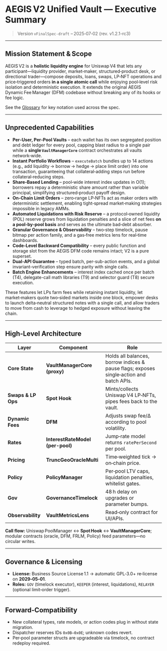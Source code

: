 # AEGIS V2 Unified Vault — Executive Summary

> Version `vFinalSpec‑draft` – 2025‑07‑02 (rev. v1.2.1-rc3)

---

## Mission Statement & Scope

AEGIS V2 is a **holistic liquidity engine** for Uniswap V4 that lets any participant—liquidity provider, market‑maker, structured‑product desk, or directional trader—compose deposits, loans, swaps, LP‑NFT operations and price‑triggered orders **in a single atomic call** while enjoying pool‑level risk isolation and deterministic execution.
It extends the original AEGIS Dynamic Fee Manager (DFM) codebase without breaking any of its hooks or fee logic.

See the [Glossary](00_Glossary.md) for key notation used across the spec.

---

## Unprecedented Capabilities

- **Per‑User, Per‑Pool Vaults** – each wallet has its own segregated position and debt ledger for every pool, capping blast radius to a single pair while a **single `VaultManagerCore`** contract orchestrates all vaults network‑wide.
- **Instant Portfolio Workflows** – `executeBatch` bundles up to 14 actions (e.g., add liquidity → borrow → hedge → place limit order) into one transaction, guaranteeing that collateral‑adding steps run before collateral‑reducing steps.
- **Share‑Based Lending** – pool‑wide interest index updates in O(1); borrowers repay a deterministic share amount rather than variable principal, simplifying structured‑product payoff design.
- **On‑Chain Limit Orders** – zero‑range LP‑NFTs act as maker orders with deterministic settlement, enabling tight‑spread market‑making strategies impossible in legacy AMMs.
- **Automated Liquidations with Risk Reserve** – a protocol‑owned liquidity (POL) reserve grows from liquidation penalties and a slice of net fees **on a pool‑by‑pool basis** and serves as the ultimate bad‑debt absorber.
- **Granular Governance & Observability** – two‑step timelock, pause bitmap per action family, and a gas‑free metrics lens for real‑time dashboards.
- **Code‑Level Backward Compatibility** – every public function and storage slot from the AEGIS DFM code remains intact; V2 is a pure superset.
- **Dual‑API Guarantee** – typed batch, per-sub-action events, and a global invariant-verification step ensure parity with single calls.
- **Batch Engine Enhancements** – interest index cached once per batch (T4), delegate-call math libraries (T9) and selector guard (T8) secure execution.

These features let LPs farm fees while retaining instant liquidity, let market‑makers quote two‑sided markets inside one block, empower desks to launch delta‑neutral structured notes with a single call, and allow traders to move from cash to leverage to hedged exposure without leaving the chain.

---

## High‑Level Architecture

| Layer              | Component                    | Role                                                                                    |
| ------------------ | ---------------------------- | --------------------------------------------------------------------------------------- |
| **Core State**     | **VaultManagerCore (proxy)** | Holds all balances, borrow indices & pause flags; exposes single‑action and batch APIs. |
| **Swaps & LP Ops** | **Spot Hook**                | Mints/collects Uniswap V4 LP‑NFTs, pipes fees back to the vault.                        |
| **Dynamic Fees**   | **DFM**                      | Adjusts swap fee/Δ according to pool volatility.                                        |
| **Rates**          | **InterestRateModel (per-pool)**                     | Jump‑rate model returns `ratePerSecond` per pool.                                       |
| **Pricing**        | **TruncGeoOracleMulti**      | Time‑weighted tick → on‑chain price.                                                    |
| **Policy**         | **PolicyManager**            | Per‑pool LTV caps, liquidation penalties, whitelist gates.                              |
| **Gov**            | **GovernanceTimelock**       | 48 h delay on upgrades or parameter bumps.                                              |
| **Observability**  | **VaultMetricsLens**         | Read‑only contract for UI/APIs.                                                         |

**Call flow:** Uniswap PoolManager ↔ **Spot Hook** ↔ **VaultManagerCore**; modul­ar contracts (oracle, DFM, FRLM, Policy) feed parameters—no circular writes.

---

## Governance & Licensing

- **License:** Business Source License 1.1 → automatic GPL‑3.0+ re‑license on **2029‑05‑01**.
- **Roles:** `GOV` (timelock executor), `KEEPER` (interest, liquidations), `RELAYER` (optional limit‑order trigger).

---

## Forward‑Compatibility

- New collateral types, rate models, or action codes plug in without state migration.
- Dispatcher reserves IDs `0x0B–0x0E`; unknown codes revert.
- Per‑pool parameter structs are upgradeable via timelock, no contract redeploy required.
